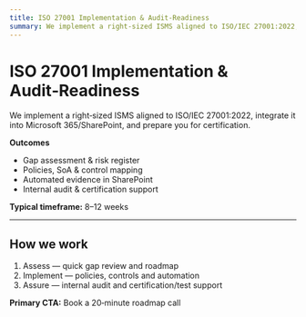 ```yaml
---
title: ISO 27001 Implementation & Audit‑Readiness
summary: We implement a right‑sized ISMS aligned to ISO/IEC 27001:2022, integrate it into Microsoft 365/SharePoint, and prepare you for certification.
---
```

# ISO 27001 Implementation & Audit‑Readiness

We implement a right‑sized ISMS aligned to ISO/IEC 27001:2022, integrate it into Microsoft 365/SharePoint, and prepare you for certification.

**Outcomes**
- Gap assessment & risk register
- Policies, SoA & control mapping
- Automated evidence in SharePoint
- Internal audit & certification support

**Typical timeframe:** 8–12 weeks

---

## How we work
1. Assess — quick gap review and roadmap  
2. Implement — policies, controls and automation  
3. Assure — internal audit and certification/test support

**Primary CTA:** Book a 20‑minute roadmap call